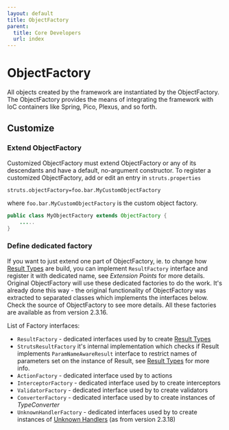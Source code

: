 ```yaml
---
layout: default
title: ObjectFactory
parent:
  title: Core Developers
  url: index
---
```


# ObjectFactory

All objects created by the framework are instantiated by the ObjectFactory. The ObjectFactory provides 
the means of integrating the framework with IoC containers like Spring, Pico, Plexus, and so forth.

## Customize

### Extend ObjectFactory


Customized ObjectFactory must extend ObjectFactory or any of its descendants and have a default, no-argument constructor.
To register a customized ObjectFactory, add or edit an entry in `struts.properties`

```
struts.objectFactory=foo.bar.MyCustomObjectFactory
```

where `foo.bar.MyCustomObjectFactory` is the custom object factory.

```java
public class MyObjectFactory extends ObjectFactory {
    .....
}
```

### Define dedicated factory

If you want to just extend one part of ObjectFactory, ie. to change how [Result Types](result-types) are build, 
you can implement `ResultFactory` interface and register it with dedicated name, see _Extension Points_ for more details.
Original ObjectFactory will use these dedicated factories to do the work. It's already done this way - the original 
functionality of ObjectFactory was extracted to separated classes which implements the interfaces below. 
Check the source of ObjectFactory to see more details. All these factories are available as from version 2.3.16.

List of Factory interfaces:

 - `ResultFactory` - dedicated interfaces used by  to create [Result Types](result-types)
 - `StrutsResultFactory` it's internal implementation which checks if Result implements `ParamNameAwareResult` interface to restrict names of parameters set on the instance of Result, see [Result Types](result-types) for more info.
 - `ActionFactory` - dedicated interface used by  to actions
 - `InterceptorFactory` - dedicated interface used by  to create interceptors
 - `ValidatorFactory` - dedicated interface used by  to create validators
 - `ConverterFactory` - dedicated interface used by  to create instances of _TypeConverter_
 - `UnknownHandlerFactory` - dedicated interfaces used by  to create instances of [Unknown Handlers](unknown-handlers) (as from version 2.3.18)
